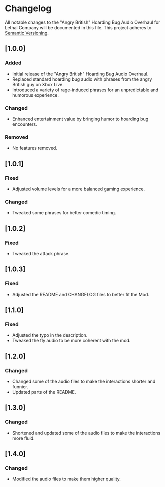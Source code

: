 # Changelog

All notable changes to the "Angry British" Hoarding Bug Audio Overhaul for Lethal Company will be documented in this file. This project adheres to [Semantic Versioning](https://semver.org/).


## [1.0.0]

### Added

- Initial release of the "Angry British" Hoarding Bug Audio Overhaul.
- Replaced standard hoarding bug audio with phrases from the angry British guy on Xbox Live.
- Introduced a variety of rage-induced phrases for an unpredictable and humorous experience.

### Changed

- Enhanced entertainment value by bringing humor to hoarding bug encounters.

### Removed

- No features removed.

## [1.0.1]

### Fixed

- Adjusted volume levels for a more balanced gaming experience.

### Changed

- Tweaked some phrases for better comedic timing.

## [1.0.2]

### Fixed

- Tweaked the attack phrase.

## [1.0.3]

### Fixed

- Adjusted the README and CHANGELOG files to better fit the Mod.

## [1.1.0]

### Fixed

- Adjusted the typo in the description.
- Tweaked the fly audio to be more coherent with the mod.

## [1.2.0]

### Changed

- Changed some of the audio files to make the interactions shorter and funnier.
- Updated parts of the README.

## [1.3.0]

### Changed

- Shortened and updated some of the audio files to make the interactions more fluid.

## [1.4.0]

### Changed

- Modified the audio files to make them higher quality.
